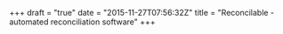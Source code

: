 +++
draft = "true"
date = "2015-11-27T07:56:32Z"
title = "Reconcilable - automated reconciliation software"
+++

